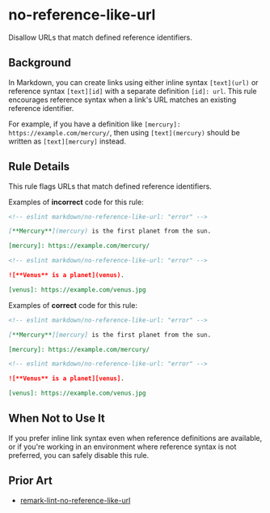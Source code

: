 # no-reference-like-url

Disallow URLs that match defined reference identifiers.

## Background

In Markdown, you can create links using either inline syntax `[text](url)` or reference syntax `[text][id]` with a separate definition `[id]: url`. This rule encourages reference syntax when a link's URL matches an existing reference identifier.

For example, if you have a definition like `[mercury]: https://example.com/mercury/`, then using `[text](mercury)` should be written as `[text][mercury]` instead.

## Rule Details

This rule flags URLs that match defined reference identifiers.

Examples of **incorrect** code for this rule:

```markdown
<!-- eslint markdown/no-reference-like-url: "error" -->

[**Mercury**](mercury) is the first planet from the sun.

[mercury]: https://example.com/mercury/
```

```markdown
<!-- eslint markdown/no-reference-like-url: "error" -->

![**Venus** is a planet](venus).

[venus]: https://example.com/venus.jpg
```

Examples of **correct** code for this rule:

```markdown
<!-- eslint markdown/no-reference-like-url: "error" -->

[**Mercury**][mercury] is the first planet from the sun.

[mercury]: https://example.com/mercury/
```

```markdown
<!-- eslint markdown/no-reference-like-url: "error" -->

![**Venus** is a planet][venus].

[venus]: https://example.com/venus.jpg
```

## When Not to Use It

If you prefer inline link syntax even when reference definitions are available, or if you're working in an environment where reference syntax is not preferred, you can safely disable this rule.

## Prior Art

* [remark-lint-no-reference-like-url](https://github.com/remarkjs/remark-lint/tree/main/packages/remark-lint-no-reference-like-url)
